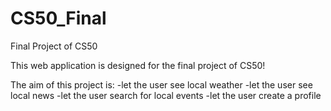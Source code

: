 # CS50_Final
Final Project of CS50

This web application is designed for the final project of CS50!

The aim of this project is:
-let the user see local weather
-let the user see local news
-let the user search for local events
-let the user create a profile
